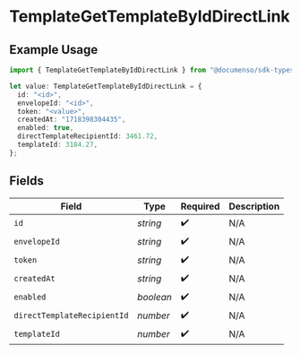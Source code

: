# TemplateGetTemplateByIdDirectLink

## Example Usage

```typescript
import { TemplateGetTemplateByIdDirectLink } from "@documenso/sdk-typescript/models/operations";

let value: TemplateGetTemplateByIdDirectLink = {
  id: "<id>",
  envelopeId: "<id>",
  token: "<value>",
  createdAt: "1718398304435",
  enabled: true,
  directTemplateRecipientId: 3461.72,
  templateId: 3184.27,
};
```

## Fields

| Field                       | Type                        | Required                    | Description                 |
| --------------------------- | --------------------------- | --------------------------- | --------------------------- |
| `id`                        | *string*                    | :heavy_check_mark:          | N/A                         |
| `envelopeId`                | *string*                    | :heavy_check_mark:          | N/A                         |
| `token`                     | *string*                    | :heavy_check_mark:          | N/A                         |
| `createdAt`                 | *string*                    | :heavy_check_mark:          | N/A                         |
| `enabled`                   | *boolean*                   | :heavy_check_mark:          | N/A                         |
| `directTemplateRecipientId` | *number*                    | :heavy_check_mark:          | N/A                         |
| `templateId`                | *number*                    | :heavy_check_mark:          | N/A                         |